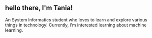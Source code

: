 ## hello there, I'm Tania!

An System Informatics student who loves to learn and explore various things in technology! Currently, i'm interested learning about machine learning.

